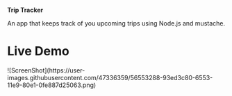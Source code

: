 <b> Trip Tracker</b>
<div>An app that keeps track of you upcoming trips using Node.js and mustache.</div>
<h1>Live Demo</h1>
![ScreenShot](https://user-images.githubusercontent.com/47336359/56553288-93ed3c80-6553-11e9-80e1-0fe887d25063.png)
